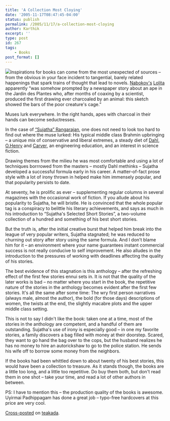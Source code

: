 ```yaml
---
title: 'A Collection Most Cloying'
date: '2005-11-17T08:47:45-04:00'
status: publish
permalink: /2005/11/17/a-collection-most-cloying
author: Karthik
excerpt: ''
type: post
id: 267
tags:
    - Books
post_format: []
---
```

![](../../../../uploads/sujatha_collection.gif)Inspirations for books can come from the most unexpected of sources – from the obvious in your face incident to tangential, barely related happenings that spark trains of thought that lead to novels. [Nabokov's](http://en.wikipedia.org/wiki/Nabokov) [Lolita ](http://en.wikipedia.org/wiki/Lolita)apparently “was somehow prompted by a newspaper story about an ape in the Jardin des Plantes who, after months of coaxing by a scientist, produced the first drawing ever charcoaled by an animal: this sketch showed the bars of the poor creature's cage.”

Muses lurk everywhere. In the right hands, apes with charcoal in their hands can become seductresses.

In the case of [“Sujatha” Rangarajan](http://www.chennaibest.com/discoverchennai/personalities/literary2.asp), one does not need to look too hard to find out where the muse lurked: His typical middle class Brahmin upbringing – a unique mix of conservative and liberal extremes, a steady diet of [Dahl](https://stochastica.net/2005/07/13/never-a-dahl-moment/), [O.Henry](http://en.wikipedia.org/wiki/O_Henry) and [Carver](http://en.wikipedia.org/wiki/Raymond_carver), an engineering education, and an interest in science fiction.

Drawing themes from the milieu he was most comfortable and using a lot of techniques borrrowed from the masters – mostly Dahl methinks – Sujatha developed a successful formula early in his career. A matter-of-fact prose style with a lot of irony thrown in helped make him immensely popular, and that popularity persists to date.

At seventy, he is prolific as ever – supplementing regular columns in several magazines with the occasional work of fiction. If you allude about his popularity to Sujatha, he will bristle. He is convinced that the whole popular tag is a conspiracy to belittle his literary achievements, and says as much in his introduction to “Sujatha's Selected Short Stories”, a two-volume collection of a hundred and something of his best short stories.

But the truth is, after the initial creative burst that helped him break into the league of very popular writers, Sujatha stagnated; he was reduced to churning out story after story using the same formula. And I don't blame him for it – an environment where your name guarantees instant commercial success is not really conducive to self improvement. He also alludes in the introduction to the pressures of working with deadlines affecting the quality of his stories.

The best evidence of this stagnation is this anthology – after the refreshing effect of the first few stories ennui sets in. It is not that the quality of the later works is bad – no matter where you start in the book, the repetitive nature of the stories in the anthology becomes evident after the first few stories. It's all the same after some time: The wry first person narratives (always male, almost the author), the bold (for those days) descriptions of women, the twists at the end, the slightly macabre plots and the upper middle class setting.

This is not to say I didn't like the book: taken one at a time, most of the stories in the anthology are competent, and a handful of them are outstanding. Sujatha's use of irony is especially good – in one my favorite stories, a family discovers a bag filled with money at their doorstep. Scared, they want to go hand the bag over to the cops, but the husband realizes he has no money to hire an autorickshaw to go to the police station. He sends his wife off to borrow some money from the neighbors.

If the books had been whittled down to about twenty of his best stories, this would have been a collection to treasure. As it stands though, the books are a little too long, and a little too repetitive. Do buy them both, but don't read them in one shot – take your time, and read a lot of other authors in between.

PS: I have to mention this – the production quality of the books is awesome. Uyirmai Padhippagam has done a great job – typo-free hardcovers at this price are very cool.

[Cross-posted](http://www.teakada.com/archives/001542.html) on [teakada](http://www.teakada.com/).